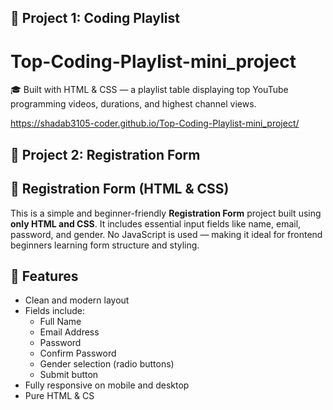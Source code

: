 ## 📁 Project 1: Coding Playlist
# Top-Coding-Playlist-mini_project
🎓 Built with HTML &amp; CSS — a playlist table displaying top YouTube programming videos, durations, and highest channel views.

https://shadab3105-coder.github.io/Top-Coding-Playlist-mini_project/



## 📁 Project 2: Registration Form
## 📝 Registration Form (HTML & CSS)

This is a simple and beginner-friendly **Registration Form** project built using **only HTML and CSS**. It includes essential input fields like name, email, password, and gender. No JavaScript is used — making it ideal for frontend beginners learning form structure and styling.

## 🚀 Features

- Clean and modern layout
- Fields include:
  - Full Name
  - Email Address
  - Password
  - Confirm Password
  - Gender selection (radio buttons)
  - Submit button
- Fully responsive on mobile and desktop
- Pure HTML & CS
